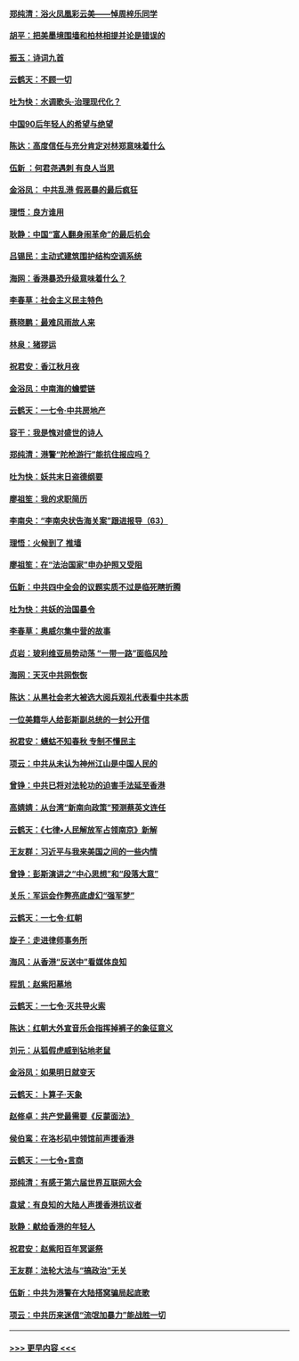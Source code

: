 #### [郑纯清：浴火凤凰彩云美——悼周梓乐同学](../pages/nsc993/n11645155.md?t=11101322) 
#### [胡平：把美墨境围墙和柏林相提并论是错误的](../pages/nsc993/n11645134.md?t=11101322) 
#### [振玉：诗词九首](../pages/nsc993/n11644081.md?t=11101322) 
#### [云鹤天：不顾一切](../pages/nsc993/n11643508.md?t=11101322) 
#### [吐为快：水调歌头·治理现代化？](../pages/nsc993/n11643485.md?t=11101322) 
#### [中国90后年轻人的希望与绝望](../pages/nsc993/n11642317.md?t=11101322) 
#### [陈达：高度信任与充分肯定对林郑意味着什么](../pages/nsc993/n11641441.md?t=11101322) 
#### [伍新 ：何君尧遇刺 有良人当思](../pages/nsc993/n11641503.md?t=11101322) 
#### [金浴凤： 中共乱港  假恶暴的最后疯狂](../pages/nsc993/n11641495.md?t=11101322) 
#### [理悟：良方谁用](../pages/nsc993/n11641463.md?t=11101322) 
#### [耿静：中国“富人翻身闹革命”的最后机会](../pages/nsc993/n11640655.md?t=11101322) 
#### [吕锡民：主动式建筑围护结构空调系统](../pages/nsc993/n11640168.md?t=11101322) 
#### [海网：香港暴恐升级意味着什么？](../pages/nsc993/n11635904.md?t=11101322) 
#### [李春草：社会主义民主特色](../pages/nsc993/n11634657.md?t=11101322) 
#### [蔡晓鹏：最难风雨故人来](../pages/nsc993/n11633145.md?t=11101322) 
#### [林泉：猪猡运](../pages/nsc993/n11631469.md?t=11101322) 
#### [祝君安：香江秋月夜](../pages/nsc993/n11631440.md?t=11101322) 
#### [金浴凤：中南海的蟾嬖链](../pages/nsc993/n11631290.md?t=11101322) 
#### [云鹤天：一七令·中共房地产](../pages/nsc993/n11630084.md?t=11101322) 
#### [容干：我是愧对盛世的诗人](../pages/nsc993/n11630059.md?t=11101322) 
#### [郑纯清：港警“陀枪游行”能抗住报应吗？](../pages/nsc993/n11629999.md?t=11101322) 
#### [吐为快：妖共末日盗德纲要](../pages/nsc993/n11628610.md?t=11101322) 
#### [廖祖笙：我的求职简历](../pages/nsc993/n11628492.md?t=11101322) 
#### [李南央：“李南央状告海关案”跟进报导（63）](../pages/nsc993/n11627039.md?t=11101322) 
#### [理悟：火候到了 推墙](../pages/nsc993/n11626917.md?t=11101322) 
#### [廖祖笙：在“法治国家”申办护照又受阻](../pages/nsc993/n11626500.md?t=11101322) 
#### [伍新：中共四中全会的议题实质不过是临死瞎折腾](../pages/nsc993/n11621774.md?t=11101322) 
#### [吐为快：共妖的治国暴令](../pages/nsc993/n11621401.md?t=11101322) 
#### [李春草：奥威尔集中营的故事](../pages/nsc993/n11621373.md?t=11101322) 
#### [贞岩：玻利维亚局势动荡 “一带一路”面临风险](../pages/nsc993/n11619480.md?t=11101322) 
#### [海网：天灭中共网恢恢](../pages/nsc993/n11618261.md?t=11101322) 
#### [陈达：从黑社会老大被选大阅兵观礼代表看中共本质](../pages/nsc993/n11618229.md?t=11101322) 
#### [一位美籍华人给彭斯副总统的一封公开信](../pages/nsc993/n11616906.md?t=11101322) 
#### [祝君安：蟪蛄不知春秋  专制不懂民主](../pages/nsc993/n11616882.md?t=11101322) 
#### [项云：中共从未认为神州江山是中国人民的](../pages/nsc993/n11616763.md?t=11101322) 
#### [曾铮：中共已将对法轮功的迫害手法延至香港](../pages/nsc993/n11616561.md?t=11101322) 
#### [高婧婧：从台湾“新南向政策”预测蔡英文连任](../pages/nsc993/n11616518.md?t=11101322) 
#### [云鹤天：《七律▪人民解放军占领南京》新解](../pages/nsc993/n11616490.md?t=11101322) 
#### [王友群：习近平与我来美国之间的一些内情](../pages/nsc993/n11615052.md?t=11101322) 
#### [曾铮：彭斯演讲之“中心思想”和“段落大意”](../pages/nsc993/n11615020.md?t=11101322) 
#### [关乐：军运会作弊亮底虚幻“强军梦”](../pages/nsc993/n11615008.md?t=11101322) 
#### [云鹤天：一七令‧红朝](../pages/nsc993/n11615000.md?t=11101322) 
#### [旋子：走进律师事务所](../pages/nsc993/n11614894.md?t=11101322) 
#### [海风：从香港“反送中”看媒体良知](../pages/nsc993/n11614480.md?t=11101322) 
#### [程凯：赵紫阳墓地](../pages/nsc993/n11614464.md?t=11101322) 
#### [云鹤天：一七令‧灭共导火索](../pages/nsc993/n11613471.md?t=11101322) 
#### [陈达：红朝大外宣音乐会指挥掉裤子的象征意义](../pages/nsc993/n11613456.md?t=11101322) 
#### [刘元：从狐假虎威到钻地老鼠](../pages/nsc993/n11612832.md?t=11101322) 
#### [金浴凤：如果明日就变天](../pages/nsc993/n11611135.md?t=11101322) 
#### [云鹤天：卜算子‧天象](../pages/nsc993/n11609023.md?t=11101322) 
#### [赵修卓：共产党最需要《反蒙面法》](../pages/nsc993/n11608006.md?t=11101322) 
#### [侯伯鸾：在洛杉矶中领馆前声援香港](../pages/nsc993/n11607802.md?t=11101322) 
#### [云鹤天：一七令•言商](../pages/nsc993/n11606248.md?t=11101322) 
#### [郑纯清：有感于第六届世界互联网大会](../pages/nsc993/n11604718.md?t=11101322) 
#### [袁斌：有良知的大陆人声援香港抗议者](../pages/nsc993/n11603673.md?t=11101322) 
#### [耿静：献给香港的年轻人](../pages/nsc993/n11602462.md?t=11101322) 
#### [祝君安：赵紫阳百年冥诞祭](../pages/nsc993/n11601386.md?t=11101322) 
#### [王友群：法轮大法与“搞政治”无关](../pages/nsc993/n11601658.md?t=11101322) 
#### [伍新：中共为港警在大陆搭窝骗局起底歌](../pages/nsc993/n11601536.md?t=11101322) 
#### [项云：中共历来迷信“流氓加暴力”能战胜一切](../pages/nsc993/n11601496.md?t=11101322) 

----
#### [ >>> 更早内容 <<< ](../indexes/nsc993-earlier.md)
